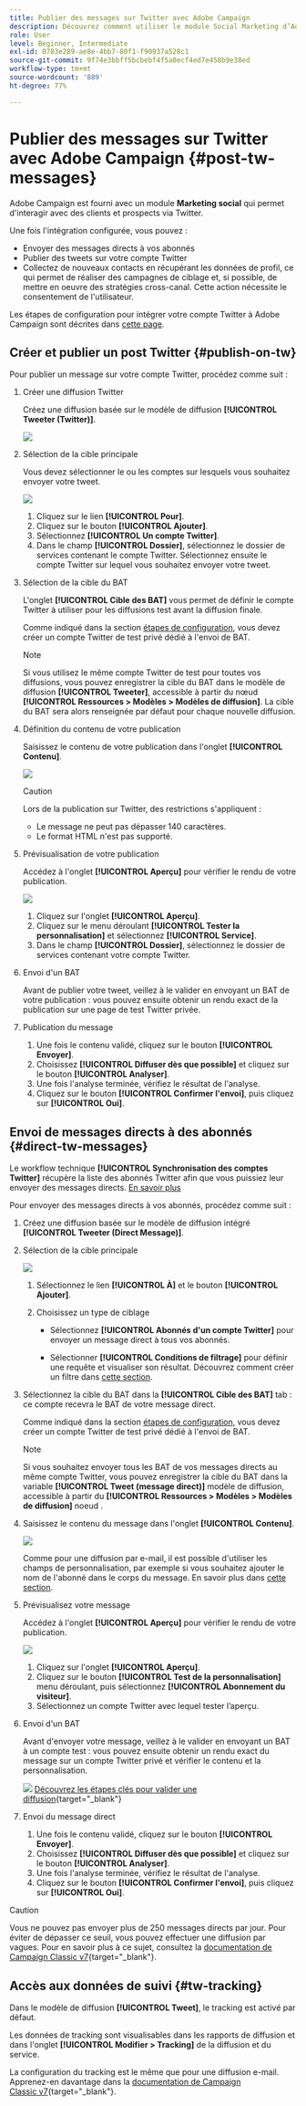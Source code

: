 ```yaml
---
title: Publier des messages sur Twitter avec Adobe Campaign
description: Découvrez comment utiliser le module Social Marketing d’Adobe Campaign pour publier des messages sur Twitter et envoyer des messages directs à vos abonnés.
role: User
level: Beginner, Intermediate
exl-id: 0783e289-ae8e-4bb7-80f1-f90937a528c1
source-git-commit: 9f74e3bbff5bcbebf4f5a0ecf4ed7e458b9e38ed
workflow-type: tm+mt
source-wordcount: '889'
ht-degree: 77%

---
```



# Publier des messages sur Twitter avec Adobe Campaign {#post-tw-messages}

Adobe Campaign est fourni avec un module **Marketing social** qui permet d&#39;interagir avec des clients et prospects via Twitter.

Une fois l&#39;intégration configurée, vous pouvez :

* Envoyer des messages directs à vos abonnés
* Publier des tweets sur votre compte Twitter
* Collectez de nouveaux contacts en récupérant les données de profil, ce qui permet de réaliser des campagnes de ciblage et, si possible, de mettre en oeuvre des stratégies cross-canal. Cette action nécessite le consentement de l&#39;utilisateur.

Les étapes de configuration pour intégrer votre compte Twitter à Adobe Campaign sont décrites dans [cette page](../connect/ac-tw.md).

## Créer et publier un post Twitter {#publish-on-tw}

Pour publier un message sur votre compte Twitter, procédez comme suit :

1. Créer une diffusion Twitter

   Créez une diffusion basée sur le modèle de diffusion **[!UICONTROL Tweeter (Twitter)]**.

   ![](assets/tw-new-delivery.png)

1. Sélection de la cible principale

   Vous devez sélectionner le ou les comptes sur lesquels vous souhaitez envoyer votre tweet.

   ![](assets/tw-define-target.png)

   1. Cliquez sur le lien **[!UICONTROL Pour]**.
   1. Cliquez sur le bouton **[!UICONTROL Ajouter]**.
   1. Sélectionnez **[!UICONTROL Un compte Twitter]**.
   1. Dans le champ **[!UICONTROL Dossier]**, sélectionnez le dossier de services contenant le compte Twitter. Sélectionnez ensuite le compte Twitter sur lequel vous souhaitez envoyer votre tweet.

1. Sélection de la cible du BAT

   L&#39;onglet **[!UICONTROL Cible des BAT]** vous permet de définir le compte Twitter à utiliser pour les diffusions test avant la diffusion finale.

   Comme indiqué dans la section [étapes de configuration](../connect/ac-tw.md#tw-test-account), vous devez créer un compte Twitter de test privé dédié à l&#39;envoi de BAT.

   >[!NOTE]
   >
   >Si vous utilisez le même compte Twitter de test pour toutes vos diffusions, vous pouvez enregistrer la cible du BAT dans le modèle de diffusion **[!UICONTROL Tweeter]**, accessible à partir du nœud **[!UICONTROL Ressources > Modèles > Modèles de diffusion]**. La cible du BAT sera alors renseignée par défaut pour chaque nouvelle diffusion.

1. Définition du contenu de votre publication

   Saisissez le contenu de votre publication dans l&#39;onglet **[!UICONTROL Contenu]**.

   ![](assets/tw-delivery-content.png)

   >[!CAUTION]
   >
   >Lors de la publication sur Twitter, des restrictions s&#39;appliquent :
   >
   >* Le message ne peut pas dépasser 140 caractères.
   >* Le format HTML n&#39;est pas supporté.


1. Prévisualisation de votre publication

   Accédez à l&#39;onglet **[!UICONTROL Aperçu]** pour vérifier le rendu de votre publication.

   ![](assets/tw-delivery-preview.png)

   1. Cliquez sur l&#39;onglet **[!UICONTROL Aperçu]**.
   1. Cliquez sur le menu déroulant **[!UICONTROL Tester la personnalisation]** et sélectionnez **[!UICONTROL Service]**.
   1. Dans le champ **[!UICONTROL Dossier]**, sélectionnez le dossier de services contenant votre compte Twitter.

1. Envoi d&#39;un BAT

   Avant de publier votre tweet, veillez à le valider en envoyant un BAT de votre publication : vous pouvez ensuite obtenir un rendu exact de la publication sur une page de test Twitter privée.

1. Publication du message

   1. Une fois le contenu validé, cliquez sur le bouton **[!UICONTROL Envoyer]**.
   1. Choisissez **[!UICONTROL Diffuser dès que possible]** et cliquez sur le bouton **[!UICONTROL Analyser]**.
   1. Une fois l&#39;analyse terminée, vérifiez le résultat de l&#39;analyse.
   1. Cliquez sur le bouton **[!UICONTROL Confirmer l&#39;envoi]**, puis cliquez sur **[!UICONTROL Oui]**.

## Envoi de messages directs à des abonnés {#direct-tw-messages}

Le workflow technique **[!UICONTROL Synchronisation des comptes Twitter]** récupère la liste des abonnés Twitter afin que vous puissiez leur envoyer des messages directs. [En savoir plus](../connect/ac-tw.md#synchro-tw-accounts)

Pour envoyer des messages directs à vos abonnés, procédez comme suit :

1. Créez une diffusion basée sur le modèle de diffusion intégré **[!UICONTROL Tweeter (Direct Message)]**.

1. Sélection de la cible principale

   ![](assets/tw-dm-define-target.png)

   1. Sélectionnez le lien **[!UICONTROL À]** et le bouton **[!UICONTROL Ajouter]**.

   1. Choisissez un type de ciblage

      * Sélectionnez **[!UICONTROL Abonnés d&#39;un compte Twitter]** pour envoyer un message direct à tous vos abonnés.

      * Sélectionner **[!UICONTROL Conditions de filtrage]** pour définir une requête et visualiser son résultat. Découvrez comment créer un filtre dans [cette section](../audiences/create-filters.md#advanced-filters).

1. Sélectionnez la cible du BAT dans la **[!UICONTROL Cible des BAT]** tab : ce compte recevra le BAT de votre message direct.

   Comme indiqué dans la section [étapes de configuration](../connect/ac-tw.md#tw-test-account), vous devez créer un compte Twitter de test privé dédié à l&#39;envoi de BAT.


   >[!NOTE]
   >
   >Si vous souhaitez envoyer tous les BAT de vos messages directs au même compte Twitter, vous pouvez enregistrer la cible du BAT dans la variable **[!UICONTROL Tweet (message direct)]** modèle de diffusion, accessible à partir du **[!UICONTROL Ressources > Modèles > Modèles de diffusion]** noeud .

1. Saisissez le contenu du message dans l&#39;onglet **[!UICONTROL Contenu]**.

   ![](assets/tw-dm-content.png)

   Comme pour une diffusion par e-mail, il est possible d&#39;utiliser les champs de personnalisation, par exemple si vous souhaitez ajouter le nom de l&#39;abonné dans le corps du message. En savoir plus dans [cette section](../start/create-message.md#personalization).

1. Prévisualisez votre message

   Accédez à l&#39;onglet **[!UICONTROL Aperçu]** pour vérifier le rendu de votre publication.

   ![](assets/tw-dm-preview.png)

   1. Cliquez sur l&#39;onglet **[!UICONTROL Aperçu]**.
   1. Cliquez sur le bouton **[!UICONTROL Test de la personnalisation]** menu déroulant, puis sélectionnez **[!UICONTROL Abonnement du visiteur]**.
   1. Sélectionnez un compte Twitter avec lequel tester l’aperçu.

1. Envoi d&#39;un BAT

   Avant d&#39;envoyer votre message, veillez à le valider en envoyant un BAT à un compte test : vous pouvez ensuite obtenir un rendu exact du message sur un compte Twitter privé et vérifier le contenu et la personnalisation.

   ![](../assets/do-not-localize/book.png) [Découvrez les étapes clés pour valider une diffusion](https://experienceleague.adobe.com/docs/campaign-classic/using/sending-messages/key-steps-when-creating-a-delivery/steps-validating-the-delivery.html?lang=fr){target=&quot;_blank&quot;}

1. Envoi du message direct

   1. Une fois le contenu validé, cliquez sur le bouton **[!UICONTROL Envoyer]**.
   1. Choisissez **[!UICONTROL Diffuser dès que possible]** et cliquez sur le bouton **[!UICONTROL Analyser]**.
   1. Une fois l&#39;analyse terminée, vérifiez le résultat de l&#39;analyse.
   1. Cliquez sur le bouton **[!UICONTROL Confirmer l&#39;envoi]**, puis cliquez sur **[!UICONTROL Oui]**.

>[!CAUTION]
>
>Vous ne pouvez pas envoyer plus de 250 messages directs par jour. Pour éviter de dépasser ce seuil, vous pouvez effectuer une diffusion par vagues. Pour en savoir plus à ce sujet, consultez la [documentation de Campaign Classic v7](https://experienceleague.adobe.com/docs/campaign-classic/using/sending-messages/key-steps-when-creating-a-delivery/steps-sending-the-delivery.html?lang=fr?lang=en#sending-using-multiple-vagues){target=&quot;_blank&quot;}.


## Accès aux données de suivi {#tw-tracking}

Dans le modèle de diffusion **[!UICONTROL Tweet]**, le tracking est activé par défaut.

Les données de tracking sont visualisables dans les rapports de diffusion et dans l&#39;onglet **[!UICONTROL Modifier > Tracking]** de la diffusion et du service.

La configuration du tracking est le même que pour une diffusion e-mail. Apprenez-en davantage dans la [documentation de Campaign Classic v7](https://experienceleague.adobe.com/docs/campaign-classic/using/sending-messages/monitoring-deliveries/about-delivery-monitoring.html?lang=fr){target=&quot;_blank&quot;}.

